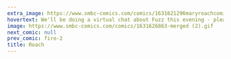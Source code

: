 ```yaml
---
extra_image: https://www.smbc-comics.com/comics/1631621296maryroachcomicsafter.png
hovertext: We'll be doing a virtual chat about Fuzz this evening - please check the below-comic blog for the link.
image: https://www.smbc-comics.com/comics/1631626863-merged (2).gif
next_comic: null
prev_comic: fire-2
title: Roach
---
```


